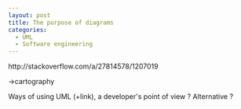 ```yaml
--- 
layout: post 
title: The purpose of diagrams
categories:
  - UML
  - Software engineering
---
```

<p>
http://stackoverflow.com/a/27814578/1207019
</p>
<p>
->cartography
</p>
<p>
Ways of using UML (+link), a developer's point of view ? Alternative ?
</p>
